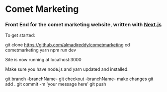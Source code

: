 # Comet Marketing
### Front End for the comet marketing website, written with [Next.js](https://nextjs.org/)

To get started: 

git clone https://github.com/almadireddy/cometmarketing
cd cometmarketing
yarn
npm run dev 

Site is now running at localhost:3000

Make sure you have node.js and yarn updated and installed. 


git branch -branchName-
git checkout -branchName-
make changes
git add .
git commit -m 'your message here'
git push 